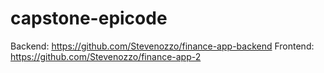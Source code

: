 # capstone-epicode

Backend: https://github.com/Stevenozzo/finance-app-backend
Frontend: https://github.com/Stevenozzo/finance-app-2
